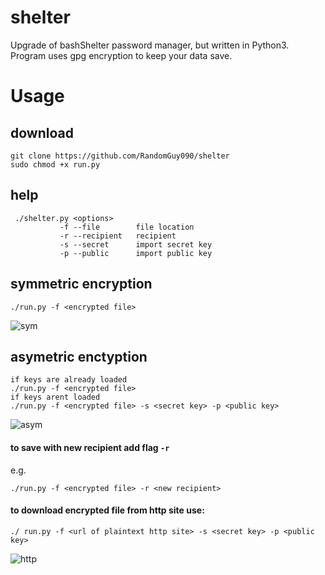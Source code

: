 shelter
===
Upgrade of bashShelter password manager, but written in Python3. Program uses gpg encryption to keep your data save.

# Usage
## download 
```
git clone https://github.com/RandomGuy090/shelter
sudo chmod +x run.py
```
## help
```
 ./shelter.py <options>
           -f --file        file location
           -r --recipient   recipient       
           -s --secret      import secret key
           -p --public      import public key
```
## symmetric encryption
```
./run.py -f <encrypted file>
```
![sym](https://user-images.githubusercontent.com/64653975/123689517-99412280-d853-11eb-8e60-0d8ffca72c2c.gif)

## asymetric enctyption
```
if keys are already loaded
./run.py -f <encrypted file>
if keys arent loaded
./run.py -f <encrypted file> -s <secret key> -p <public key>
```
![asym](https://user-images.githubusercontent.com/64653975/123689591-a9590200-d853-11eb-9699-76e486d44ecf.gif)

#### to save with new recipient add flag ```-r```
e.g.
```
./run.py -f <encrypted file> -r <new recipient>
```
#### to download encrypted file from http site use:
```
./ run.py -f <url of plaintext http site> -s <secret key> -p <public key>
```
![http](https://user-images.githubusercontent.com/64653975/123689952-1ff5ff80-d854-11eb-9506-b571bac4f7be.gif)

